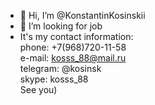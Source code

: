 - 👋 Hi, I’m @KonstantinKosinskii
- 👀 I’m looking for job
-  It's my contact information:  
phone: +7(968)720-11-58  
e-mail: kosss_88@mail.ru  
telegram: @kosinsk  
skype: kosss_88  
See you)

